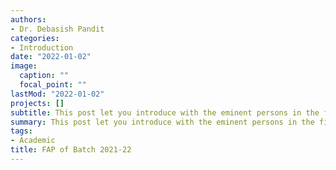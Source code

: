 ```yaml
---
authors:
- Dr. Debasish Pandit
categories:
- Introduction
date: "2022-01-02"
image: 
  caption: ""
  focal_point: ""
lastMod: "2022-01-02"
projects: []
subtitle: This post let you introduce with the eminent persons in the field of public health and their contributions. 
summary: This post let you introduce with the eminent persons in the field of public health and their contributions.
tags: 
- Academic
title: FAP of Batch 2021-22
---
```







